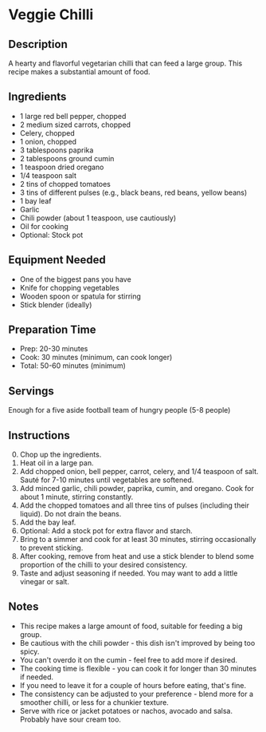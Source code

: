# Veggie Chilli

## Description
A hearty and flavorful vegetarian chilli that can feed a large group. This recipe makes a substantial amount of food.

## Ingredients
- 1 large red bell pepper, chopped
- 2 medium sized carrots, chopped
- Celery, chopped
- 1 onion, chopped
- 3 tablespoons paprika
- 2 tablespoons ground cumin
- 1 teaspoon dried oregano
- 1/4 teaspoon salt
- 2 tins of chopped tomatoes
- 3 tins of different pulses (e.g., black beans, red beans, yellow beans)
- 1 bay leaf
- Garlic
- Chili powder (about 1 teaspoon, use cautiously)
- Oil for cooking
- Optional: Stock pot

## Equipment Needed
- One of the biggest pans you have
- Knife for chopping vegetables
- Wooden spoon or spatula for stirring
- Stick blender (ideally)

## Preparation Time
- Prep: 20-30 minutes
- Cook: 30 minutes (minimum, can cook longer)
- Total: 50-60 minutes (minimum)

## Servings
Enough for a five aside football team of hungry people (5-8 people)

## Instructions
0. Chop up the ingredients.
1. Heat oil in a large pan.
2. Add chopped onion, bell pepper, carrot, celery, and 1/4 teaspoon of salt. Sauté for 7-10 minutes until vegetables are softened.
3. Add minced garlic, chili powder, paprika, cumin, and oregano. Cook for about 1 minute, stirring constantly.
4. Add the chopped tomatoes and all three tins of pulses (including their liquid). Do not drain the beans.
5. Add the bay leaf.
6. Optional: Add a stock pot for extra flavor and starch.
7. Bring to a simmer and cook for at least 30 minutes, stirring occasionally to prevent sticking.
8. After cooking, remove from heat and use a stick blender to blend some proportion of the chilli to your desired consistency.
9. Taste and adjust seasoning if needed. You may want to add a little vinegar or salt.

## Notes
- This recipe makes a large amount of food, suitable for feeding a big group.
- Be cautious with the chili powder - this dish isn't improved by being too spicy.
- You can't overdo it on the cumin - feel free to add more if desired.
- The cooking time is flexible - you can cook it for longer than 30 minutes if needed.
- If you need to leave it for a couple of hours before eating, that's fine.
- The consistency can be adjusted to your preference - blend more for a smoother chilli, or less for a chunkier texture.
- Serve with rice or jacket potatoes or nachos, avocado and salsa. Probably have sour cream too.

